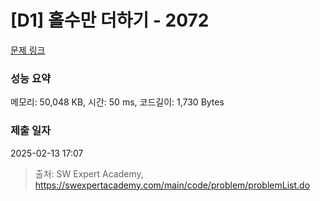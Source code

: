 # [D1] 홀수만 더하기 - 2072 

[문제 링크](https://swexpertacademy.com/main/code/problem/problemDetail.do?contestProbId=AV5QSEhaA5sDFAUq) 

### 성능 요약

메모리: 50,048 KB, 시간: 50 ms, 코드길이: 1,730 Bytes

### 제출 일자

2025-02-13 17:07



> 출처: SW Expert Academy, https://swexpertacademy.com/main/code/problem/problemList.do